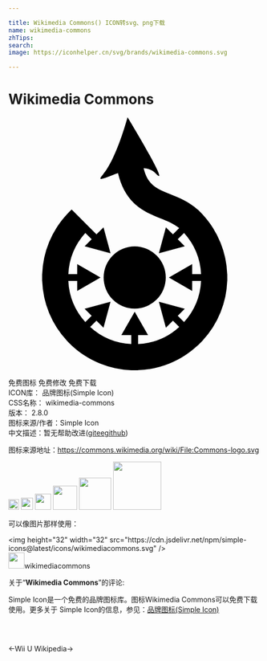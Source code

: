 ```yaml
---

title: Wikimedia Commons() ICON转svg、png下载
name: wikimedia-commons
zhTips: 
search: 
image: https://iconhelper.cn/svg/brands/wikimedia-commons.svg

---
```


# Wikimedia Commons  <small style="font-size: 60%;font-weight: 100"></small>

<div id="svg" class="svg-wrap">
<svg role="img" viewBox="0 0 24 24" xmlns="http://www.w3.org/2000/svg"><title>Wikimedia Commons icon</title><path d="M9.048 15.203a2.952 2.952 0 1 1 5.904 0 2.952 2.952 0 0 1-5.904 0zm11.749.064v-.388h-.006a8.726 8.726 0 0 0-.639-2.985 8.745 8.745 0 0 0-1.706-2.677l.004-.004-.186-.185-.044-.045-.026-.026-.204-.204-.006.007c-.848-.756-1.775-1.129-2.603-1.461-1.294-.519-2.138-.857-2.534-2.467.443.033.839.174 1.13.481C15.571 6.996 11.321 0 11.321 0s-1.063 3.985-2.362 5.461c-.654.744.22.273 1.453-.161.279 1.19.77 2.119 1.49 2.821.791.771 1.729 1.148 2.556 1.48.672.27 1.265.508 1.767.916l-.593.594-.668-.668-.668 2.463 2.463-.668-.668-.668.6-.599a6.285 6.285 0 0 1 1.614 3.906h-.844v-.944l-2.214 1.27 2.214 1.269v-.944h.844a6.283 6.283 0 0 1-1.614 3.906l-.6-.599.668-.668-2.463-.668.668 2.463.668-.668.6.6a6.263 6.263 0 0 1-3.907 1.618v-.848h.945L12 18.45l-1.27 2.214h.944v.848a6.266 6.266 0 0 1-3.906-1.618l.599-.6.668.668.668-2.463-2.463.668.668.668-.6.599a6.29 6.29 0 0 1-1.615-3.906h.844v.944l2.214-1.269-2.214-1.27v.944h-.843a6.292 6.292 0 0 1 1.615-3.906l.6.599-.668.668 2.463.668-.668-2.463-.668.668-2.359-2.358-.23.229-.044.045-.185.185.004.004a8.749 8.749 0 0 0-2.345 5.662h-.006v.649h.006a8.749 8.749 0 0 0 2.345 5.662l-.004.004.185.185.045.045.045.045.185.185.004-.004a8.73 8.73 0 0 0 2.677 1.707 8.75 8.75 0 0 0 2.985.639V24h.649v-.006a8.75 8.75 0 0 0 2.985-.639 8.717 8.717 0 0 0 2.677-1.707l.004.004.187-.187.044-.043.043-.044.187-.186-.004-.004a8.733 8.733 0 0 0 1.706-2.677 8.726 8.726 0 0 0 .639-2.985h.006v-.259z"/></svg>
</div>
<detail full-name='wikimedia-commons'></detail>

<div class="detail-page">
<p>
<span><span class="badge-success badge">免费图标</span> <span class="badge-success badge">免费修改</span>  <span class="badge-success badge">免费下载</span> </span>
<br/>
<span>
ICON库：
<span class="badge-secondary badge">品牌图标(Simple Icon)</span> 
</span>
<br/>
<span>
CSS名称：
<span class="badge-secondary badge">wikimedia-commons</span> 
</span>

<br/>
<span>
版本：
<span class="badge-secondary badge">2.8.0</span> 
</span>
<br/>
<span>图标来源/作者：<span class="badge-light badge">Simple Icon</span></span> 
<br/>
<span class="zh-detail">中文描述：暂无<span class="help-link"><span>帮助改进</span>(<a href="https://gitee.com/liuwave/icon-helper/edit/master/json/brands/wikimedia-commons.json" target="_blank" rel="noopener noreferrer">gitee</a><a href="https://github.com/liuwave/icon-helper/edit/master/json/brands/wikimedia-commons.json" target="_blank" rel="noopener noreferrer">github</a></span>)</span><br/>
</p>
</div><div class="description description alert alert-light"><p>图标来源地址：<a href="https://commons.wikimedia.org/wiki/File:Commons-logo.svg" target="_blank" rel="noopener noreferrer">https://commons.wikimedia.org/wiki/File:Commons-logo.svg</a></p></div>
<div class="alert alert-dark">
<img height="21" width="21" src="https://cdn.jsdelivr.net/npm/simple-icons@latest/icons/wikimediacommons.svg" />
<img height="24" width="24" src="https://cdn.jsdelivr.net/npm/simple-icons@latest/icons/wikimediacommons.svg" />
<img height="32" width="32" src="https://cdn.jsdelivr.net/npm/simple-icons@latest/icons/wikimediacommons.svg" />
<img height="48" width="48" src="https://cdn.jsdelivr.net/npm/simple-icons@latest/icons/wikimediacommons.svg" />
<img height="64" width="64" src="https://cdn.jsdelivr.net/npm/simple-icons@latest/icons/wikimediacommons.svg" />
<img height="96" width="96" src="https://cdn.jsdelivr.net/npm/simple-icons@latest/icons/wikimediacommons.svg" />

</div>
<div>
  <p>可以像图片那样使用：    
  </p>
  <div class="alert alert-primary" style="font-size: 14px">
    &lt;img height="32" width="32" src="https://cdn.jsdelivr.net/npm/simple-icons@latest/icons/wikimediacommons.svg" /&gt;
    <copy-btn content='<img height="32" width="32" src="https://cdn.jsdelivr.net/npm/simple-icons@latest/icons/wikimediacommons.svg" />'></copy-btn>
  </div>
  <div class="alert alert-secondary">
    <img height="32" width="32" src="https://cdn.jsdelivr.net/npm/simple-icons@latest/icons/wikimediacommons.svg" />wikimediacommons
    <copy-btn content="wikimediacommons" btn-title="复制图标名称"></copy-btn>
  </div>
</div>
<div class="icon-detail__container">
<p>关于“<b>Wikimedia Commons</b>”的评论:</p>
</div>
<Vssue title="关于“Wikimedia Commons”的评论" />
<div><p>Simple Icon是一个免费的品牌图标库。图标Wikimedia Commons可以免费下载使用。更多关于  Simple Icon的信息，参见：<a target="_blank" href="https://iconhelper.cn/brands.html">品牌图标(Simple Icon)</a>
</p></div>


<div style="padding:2rem 0 " class="page-nav"><p class="inner"><span class="prev">←<router-link to="/icon/wii-u.html">Wii U</router-link></span> <span class="next"><router-link to="/icon/wikipedia.html">Wikipedia</router-link>→</span></p></div>
